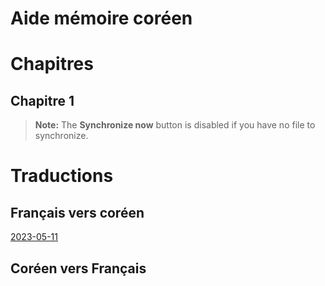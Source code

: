 # Aide mémoire coréen

# Chapitres


## Chapitre 1

> **Note:** The **Synchronize now** button is disabled if you have no file to synchronize.



# Traductions


## Français vers coréen
[2023-05-11](traductions/francais-vers-coreen/2023-05-11.md)

## Coréen vers Français
